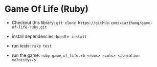 # Game Of Life (Ruby)

- Checkout this library: `git clone https://github.com/xiazihang/game-of-life-ruby.git`

- install dependencies: `bundle install`

- run tests: `rake test`

- run the game: `ruby game_of_life.rb <rows> <cols> <iteration velocity>/s`
